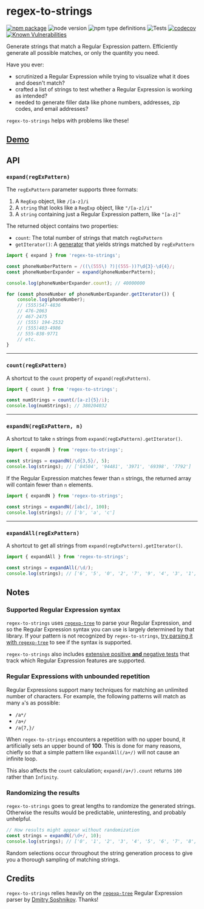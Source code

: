 # regex-to-strings

[![npm package](https://badge.fury.io/js/regex-to-strings.svg)](https://badge.fury.io/js/regex-to-strings)
![node version](https://img.shields.io/node/v/regex-to-strings.svg)
![npm type definitions](https://img.shields.io/npm/types/regex-to-strings)
![Tests](https://github.com/wimpyprogrammer/regex-to-strings/workflows/Tests/badge.svg)
[![codecov](https://codecov.io/gh/wimpyprogrammer/regex-to-strings/branch/main/graph/badge.svg)](https://codecov.io/gh/wimpyprogrammer/regex-to-strings)
[![Known Vulnerabilities](https://snyk.io/test/github/wimpyprogrammer/regex-to-strings/badge.svg)](https://snyk.io/test/github/wimpyprogrammer/regex-to-strings)

Generate strings that match a Regular Expression pattern. Efficiently generate all possible matches, or only the quantity you need.

Have you ever:

- scrutinized a Regular Expression while trying to visualize what it does and doesn't match?
- crafted a list of strings to test whether a Regular Expression is working as intended?
- needed to generate filler data like phone numbers, addresses, zip codes, and email addresses?

`regex-to-strings` helps with problems like these!

## <a href="https://www.wimpyprogrammer.com/regex-to-strings/">Demo</a>

## API

### `expand(regExPattern)`

The `regExPattern` parameter supports three formats:

1. A `RegExp` object, like `/[a-z]/i`
1. A `string` that looks like a `RegExp` object, like `"/[a-z]/i"`
1. A `string` containing just a Regular Expression pattern, like `"[a-z]"`

The returned object contains two properties:

- `count`: The total number of strings that match `regExPattern`
- `getIterator()`: A [generator](https://developer.mozilla.org/en-US/docs/Web/JavaScript/Reference/Global_Objects/Generator) that yields strings matched by `regExPattern`

```js
import { expand } from 'regex-to-strings';

const phoneNumberPattern = /((\(555\) ?)|(555-))?\d{3}-\d{4}/;
const phoneNumberExpander = expand(phoneNumberPattern);

console.log(phoneNumberExpander.count); // 40000000

for (const phoneNumber of phoneNumberExpander.getIterator()) {
	console.log(phoneNumber);
	// (555)547-4836
	// 476-2063
	// 467-2475
	// (555) 194-2532
	// (555)403-4986
	// 555-838-9771
	// etc.
}
```

---

### `count(regExPattern)`

A shortcut to the `count` property of `expand(regExPattern)`.

```js
import { count } from 'regex-to-strings';

const numStrings = count(/[a-z]{5}/i);
console.log(numStrings); // 380204032
```

---

### `expandN(regExPattern, n)`

A shortcut to take `n` strings from `expand(regExPattern).getIterator()`.

```js
import { expandN } from 'regex-to-strings';

const strings = expandN(/\d{3,5}/, 5);
console.log(strings); // ['84504', '94481', '3971', '69398', '7792']
```

If the Regular Expression matches fewer than `n` strings, the returned array will contain fewer than `n` elements.

```js
import { expandN } from 'regex-to-strings';

const strings = expandN(/[abc]/, 100);
console.log(strings); // ['b', 'a', 'c']
```

---

### `expandAll(regExPattern)`

A shortcut to get all strings from `expand(regExPattern).getIterator()`.

```js
import { expandAll } from 'regex-to-strings';

const strings = expandAll(/\d/);
console.log(strings); // ['6', '5', '0', '2', '7', '9', '4', '3', '1', '8']
```

## Notes

### Supported Regular Expression syntax

`regex-to-strings` uses [`regexp-tree`](https://www.npmjs.com/package/regexp-tree) to parse your Regular Expression, and so the Regular Expression syntax you can use is largely determined by that library. If your pattern is not recognized by `regex-to-strings`, [try parsing it with `regexp-tree`](https://astexplorer.net/#/gist/4ea2b52f0e546af6fb14f9b2f5671c1c/39b55944da3e5782396ffa1fea3ba68d126cd394) to see if the syntax is supported.

`regex-to-strings` also includes [extensive positive **and** negative tests](https://github.com/wimpyprogrammer/regex-to-strings/blob/main/src/pattern.spec.ts) that track which Regular Expression features are supported.

### Regular Expressions with unbounded repetition

Regular Expressions support many techniques for matching an unlimited number of characters. For example, the following patterns will match as many `a`'s as possible:

- `/a*/`
- `/a+/`
- `/a{7,}/`

When `regex-to-strings` encounters a repetition with no upper bound, it artificially sets an upper bound of **100**. This is done for many reasons, chiefly so that a simple pattern like `expandAll(/a+/)` will not cause an infinite loop.

This also affects the `count` calculation; `expand(/a+/).count` returns `100` rather than `Infinity`.

### Randomizing the results

`regex-to-strings` goes to great lengths to randomize the generated strings. Otherwise the results would be predictable, uninteresting, and probably unhelpful.

```js
// How results might appear without randomization
const strings = expandN(/\d+/, 10);
console.log(strings); // ['0', '1', '2', '3', '4', '5', '6', '7', '8', '9']
```

Random selections occur throughout the string generation process to give you a thorough sampling of matching strings.

## Credits

`regex-to-strings` relies heavily on the [`regexp-tree`](https://www.npmjs.com/package/regexp-tree) Regular Expression parser by [Dmitry Soshnikov](https://github.com/DmitrySoshnikov). Thanks!
